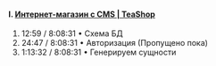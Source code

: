 #### I. [Интернет-магазин с CMS | TeaShop](https://www.youtube.com/watch?v=kcboUTW9a0o&t=11845s)

1. 12:59 / 8:08:31 • Схема БД
2. 24:47 / 8:08:31 • Авторизация (Пропущено пока)
3. 1:13:32 / 8:08:31 • Генерируем сущности

